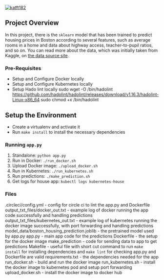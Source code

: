 [![katft182](https://circleci.com/gh/katft182/project-ml-microservice-kubernetes.svg?style=svg)](https://app.circleci.com/pipelines/github/katft182/project-ml-microservice-kubernetes)

## Project Overview

In this project, there is the `sklearn` model that has been trained to predict housing prices in Boston according to several features, such as average rooms in a home and data about highway access, teacher-to-pupil ratios, and so on. You can read more about the data, which was initially taken from Kaggle, on [the data source site](https://www.kaggle.com/c/boston-housing). 

### Pre-Requisites

* Setup and Configure Docker locally
* Setup and Configure Kubernetes locally
* Setup Hado lint locally
    sudo wget -O /bin/hadolint https://github.com/hadolint/hadolint/releases/download/v1.16.3/hadolint-Linux-x86_64
    sudo chmod +x /bin/hadolint

## Setup the Environment

* Create a virtualenv and activate it
* Run `make install` to install the necessary dependencies

### Running `app.py`

1. Standalone:  `python app.py`
2. Run in Docker:  `./run_docker.sh`
3. Upload Docker image: `./upload_docker.sh`
4. Run in Kubernetes:  `./run_kubernetes.sh`
5. Run predictions: `./make_prediction.sh`
6. Get logs for house app: `kubectl logs kubernetes-house`

### Files
.circleci/config.yml - config for circle ci to lint the app.py and Dockerfile
output_txt_files/docker_out.txt - example log of docker running the app code successfully and handling predictions
output_txt_files/kubernetes_out.txt - example log of kubernetes running the docker image successfully, with port forwarding and handling predictions
model_data/boston_housing_prediction.joblib - the pretrained model used by app.py
app.py - main app code for the predictions
Dockerfile - the setup for the docker image
make_prediction - code for sending data to app to get predictions
Makefile - useful file with short cut command to run `make install` for installing dependencies and `make lint` for checking app.py and Dockerfile are valid
requirements.txt - the dependencies needed for the app
run_docker.sh - build and run the docker image
run_kubernetes.sh - install the docker image to kubernetes pod and setup port forwarding
upload_docker.sh - install the docker image to docker hub
    
